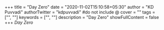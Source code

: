 +++
title = "Day Zero"
date = "2020-11-02T15:10:58+05:30"
author = "KD Puvvadi"
authorTwitter = "kdpuvvadi" #do not include @
cover = ""
tags = ["", ""]
keywords = ["", ""]
description = "Day Zero"
showFullContent = false
+++
*Day Zero*
